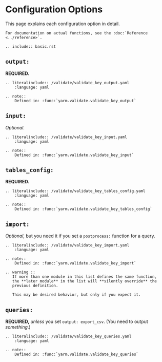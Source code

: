 # Configuration Options

This page explains each configuration option in detail.

```{eval-rst}
For documentation on actual functions, see the :doc:`Reference <../reference>`.

.. include:: basic.rst
```

## `output:`

**REQUIRED.**

```{eval-rst}
.. literalinclude:: /validate/validate_key_output.yaml
    :language: yaml

.. note::
    Defined in: :func:`yarm.validate.validate_key_output`
```

## `input:`

_Optional._

```{eval-rst}
.. literalinclude:: /validate/validate_key_input.yaml
    :language: yaml

.. note::
    Defined in: :func:`yarm.validate.validate_key_input`
```

## `tables_config:`

**REQUIRED.**

```{eval-rst}
.. literalinclude:: /validate/validate_key_tables_config.yaml
    :language: yaml

.. note::
    Defined in: :func:`yarm.validate.validate_key_tables_config`
```

## `import:`

_Optional,_ but you need it if you set a `postprocess:` function for a query.

```{eval-rst}
.. literalinclude:: /validate/validate_key_import.yaml
    :language: yaml

.. note::
    Defined in: :func:`yarm.validate.validate_key_import`

.. warning ::
   If more than one module in this list defines the same function,
   the **later module** in the list will **silently override** the
   previous definition.

   This may be desired behavior, but only if you expect it.
```

## `queries:`

**REQUIRED,** _unless_ you set `output: export_csv`. (You need to output _something_.)

```{eval-rst}
.. literalinclude:: /validate/validate_key_queries.yaml
    :language: yaml

.. note::
    Defined in: :func:`yarm.validate.validate_key_queries`
```
